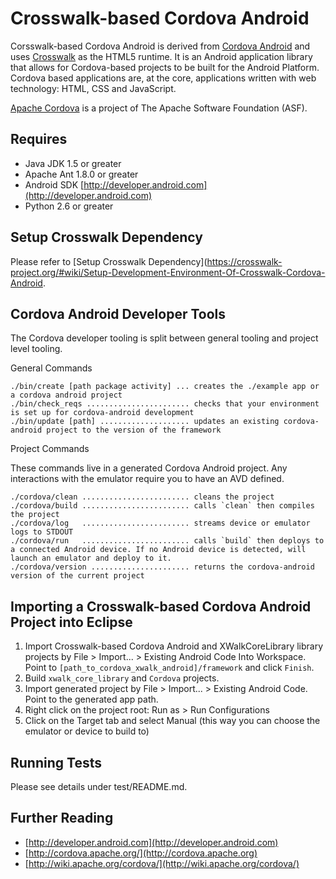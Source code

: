 <!--
#
# Licensed to the Apache Software Foundation (ASF) under one
# or more contributor license agreements.  See the NOTICE file
# distributed with this work for additional information
# regarding copyright ownership.  The ASF licenses this file
# to you under the Apache License, Version 2.0 (the
# "License"); you may not use this file except in compliance
# with the License.  You may obtain a copy of the License at
#
# http://www.apache.org/licenses/LICENSE-2.0
#
# Unless required by applicable law or agreed to in writing,
# software distributed under the License is distributed on an
# "AS IS" BASIS, WITHOUT WARRANTIES OR CONDITIONS OF ANY
#  KIND, either express or implied.  See the License for the
# specific language governing permissions and limitations
# under the License.
#
-->
Crosswalk-based Cordova Android
===

Corsswalk-based Cordova Android is derived from [Cordova Android](https://github.com/apache/cordova-android) 
and uses [Crosswalk](https://github.com/crosswalk-project/crosswalk) as the 
HTML5 runtime. It is an Android application library that allows for Cordova-based
projects to be built for the Android Platform. Cordova based applications are,
at the core, applications written with web technology: HTML, CSS and JavaScript.

[Apache Cordova](http://cordova.io) is a project of The Apache Software Foundation (ASF).


Requires
---

- Java JDK 1.5 or greater
- Apache Ant 1.8.0 or greater
- Android SDK [http://developer.android.com](http://developer.android.com)
- Python 2.6 or greater

Setup Crosswalk Dependency
---

Please refer to [Setup Crosswalk Dependency](https://crosswalk-project.org/#wiki/Setup-Development-Environment-Of-Crosswalk-Cordova-Android.

Cordova Android Developer Tools
---

The Cordova developer tooling is split between general tooling and project level tooling.

General Commands

    ./bin/create [path package activity] ... creates the ./example app or a cordova android project
    ./bin/check_reqs ....................... checks that your environment is set up for cordova-android development
    ./bin/update [path] .................... updates an existing cordova-android project to the version of the framework

Project Commands

These commands live in a generated Cordova Android project. Any interactions with the emulator require you to have an AVD defined.

    ./cordova/clean ........................ cleans the project
    ./cordova/build ........................ calls `clean` then compiles the project
    ./cordova/log   ........................ streams device or emulator logs to STDOUT
    ./cordova/run   ........................ calls `build` then deploys to a connected Android device. If no Android device is detected, will launch an emulator and deploy to it.
    ./cordova/version ...................... returns the cordova-android version of the current project

Importing a Crosswalk-based Cordova Android Project into Eclipse
----

1. Import Crosswalk-based Cordova Android and XWalkCoreLibrary library projects by File > Import... > Existing Android Code Into Workspace. Point to `[path_to_cordova_xwalk_android]/framework` and click  `Finish`.
2. Build `xwalk_core_library` and `Cordova` projects.
3. Import generated project by File > Import... > Existing Android Code. Point to the generated app path.
4. Right click on the project root: Run as > Run Configurations
5. Click on the Target tab and select Manual (this way you can choose the emulator or device to build to)

Running Tests
----
Please see details under test/README.md.

Further Reading
----

- [http://developer.android.com](http://developer.android.com)
- [http://cordova.apache.org/](http://cordova.apache.org)
- [http://wiki.apache.org/cordova/](http://wiki.apache.org/cordova/)
